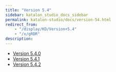 ```yaml
---
title: "Version 5.4" 
sidebar: katalon_studio_docs_sidebar
permalink: katalon-studio/docs/version-54.html 
redirect_from:
    - "/display/KD/Version+5.4"
    - "/x/gRDR"
description: 
---
```

*   [Version 5.4.0](/display/KD/Version+5.4.0)
*   [Version 5.4.1](/display/KD/Version+5.4.1)
*   [Version 5.4.2](/display/KD/Version+5.4.2)